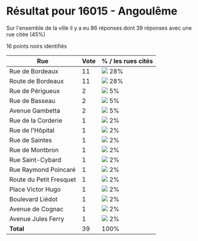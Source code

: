 # Résultat pour 16015 - Angoulême

Sur l'ensemble de la ville il y a eu 86 réponses dont 39 réponses avec une rue citée (45%)

16 points noirs identifiés

| Rue | Vote | % / les rues cités|
|-----|------|-------------------|
| Rue de Bordeaux | 11 | <img src="../../img/bar_28.gif" />&nbsp;28%|
| Route de Bordeaux | 11 | <img src="../../img/bar_28.gif" />&nbsp;28%|
| Rue de Périgueux | 2 | <img src="../../img/bar_5.gif" />&nbsp;5%|
| Rue de Basseau | 2 | <img src="../../img/bar_5.gif" />&nbsp;5%|
| Avenue Gambetta | 2 | <img src="../../img/bar_5.gif" />&nbsp;5%|
| Rue de la Corderie | 1 | <img src="../../img/bar_2.gif" />&nbsp;2%|
| Rue de l'Hôpital | 1 | <img src="../../img/bar_2.gif" />&nbsp;2%|
| Rue de Saintes | 1 | <img src="../../img/bar_2.gif" />&nbsp;2%|
| Rue de Montbron | 1 | <img src="../../img/bar_2.gif" />&nbsp;2%|
| Rue Saint-Cybard | 1 | <img src="../../img/bar_2.gif" />&nbsp;2%|
| Rue Raymond Poincaré | 1 | <img src="../../img/bar_2.gif" />&nbsp;2%|
| Route du Petit Fresquet | 1 | <img src="../../img/bar_2.gif" />&nbsp;2%|
| Place Victor Hugo | 1 | <img src="../../img/bar_2.gif" />&nbsp;2%|
| Boulevard Liédot | 1 | <img src="../../img/bar_2.gif" />&nbsp;2%|
| Avenue de Cognac | 1 | <img src="../../img/bar_2.gif" />&nbsp;2%|
| Avenue Jules Ferry | 1 | <img src="../../img/bar_2.gif" />&nbsp;2%|
| **Total** | 39 | 100%|
